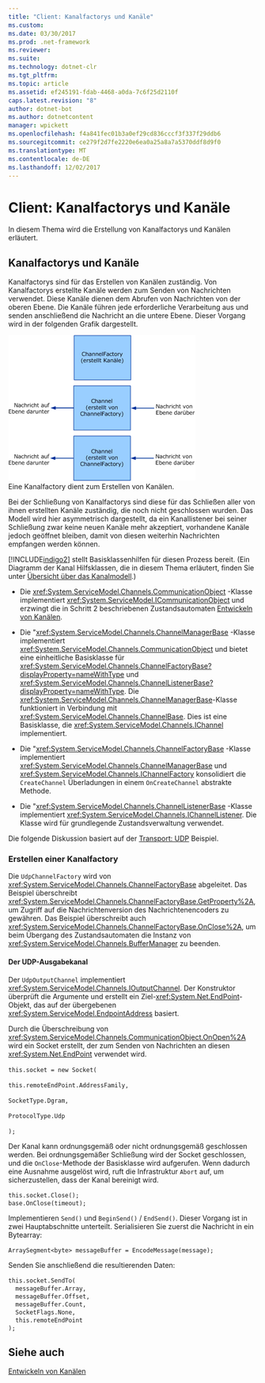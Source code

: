 ```yaml
---
title: "Client: Kanalfactorys und Kanäle"
ms.custom: 
ms.date: 03/30/2017
ms.prod: .net-framework
ms.reviewer: 
ms.suite: 
ms.technology: dotnet-clr
ms.tgt_pltfrm: 
ms.topic: article
ms.assetid: ef245191-fdab-4468-a0da-7c6f25d2110f
caps.latest.revision: "8"
author: dotnet-bot
ms.author: dotnetcontent
manager: wpickett
ms.openlocfilehash: f4a841fec01b3a0ef29cd836cccf3f337f29ddb6
ms.sourcegitcommit: ce279f2d7fe2220e6ea0a25a8a7a5370ddf8d9f0
ms.translationtype: MT
ms.contentlocale: de-DE
ms.lasthandoff: 12/02/2017
---
```

# <a name="client-channel-factories-and-channels"></a>Client: Kanalfactorys und Kanäle
In diesem Thema wird die Erstellung von Kanalfactorys und Kanälen erläutert.  
  
## <a name="channel-factories-and-channels"></a>Kanalfactorys und Kanäle  
 Kanalfactorys sind für das Erstellen von Kanälen zuständig. Von Kanalfactorys erstellte Kanäle werden zum Senden von Nachrichten verwendet. Diese Kanäle dienen dem Abrufen von Nachrichten von der oberen Ebene. Die Kanäle führen jede erforderliche Verarbeitung aus und senden anschließend die Nachricht an die untere Ebene. Dieser Vorgang wird in der folgenden Grafik dargestellt.  
  
 ![Clientfactorys und-Kanäle](../../../../docs/framework/wcf/extending/media/wcfc-wcfchannelsigure2highlevelfactgoriesc.gif "wcfc_WCFChannelsigure2HIghLevelFactgoriesc")  
Eine Kanalfactory dient zum Erstellen von Kanälen.  
  
 Bei der Schließung von Kanalfactorys sind diese für das Schließen aller von ihnen erstellten Kanäle zuständig, die noch nicht geschlossen wurden. Das Modell wird hier asymmetrisch dargestellt, da ein Kanallistener bei seiner Schließung zwar keine neuen Kanäle mehr akzeptiert, vorhandene Kanäle jedoch geöffnet bleiben, damit von diesen weiterhin Nachrichten empfangen werden können.  
  
 [!INCLUDE[indigo2](../../../../includes/indigo2-md.md)] stellt Basisklassenhilfen für diesen Prozess bereit. (Ein Diagramm der Kanal Hilfsklassen, die in diesem Thema erläutert, finden Sie unter [Übersicht über das Kanalmodell](../../../../docs/framework/wcf/extending/channel-model-overview.md).)  
  
-   Die <xref:System.ServiceModel.Channels.CommunicationObject> -Klasse implementiert <xref:System.ServiceModel.ICommunicationObject> und erzwingt die in Schritt 2 beschriebenen Zustandsautomaten [Entwickeln von Kanälen](../../../../docs/framework/wcf/extending/developing-channels.md).  
  
-   Die "<xref:System.ServiceModel.Channels.ChannelManagerBase> -Klasse implementiert <xref:System.ServiceModel.Channels.CommunicationObject> und bietet eine einheitliche Basisklasse für <xref:System.ServiceModel.Channels.ChannelFactoryBase?displayProperty=nameWithType> und <xref:System.ServiceModel.Channels.ChannelListenerBase?displayProperty=nameWithType>. Die <xref:System.ServiceModel.Channels.ChannelManagerBase>-Klasse funktioniert in Verbindung mit <xref:System.ServiceModel.Channels.ChannelBase>. Dies ist eine Basisklasse, die <xref:System.ServiceModel.Channels.IChannel> implementiert.  
  
-   Die "<xref:System.ServiceModel.Channels.ChannelFactoryBase> -Klasse implementiert <xref:System.ServiceModel.Channels.ChannelManagerBase> und <xref:System.ServiceModel.Channels.IChannelFactory> konsolidiert die `CreateChannel` Überladungen in einem `OnCreateChannel` abstrakte Methode.  
  
-   Die "<xref:System.ServiceModel.Channels.ChannelListenerBase> -Klasse implementiert <xref:System.ServiceModel.Channels.IChannelListener>. Die Klasse wird für grundlegende Zustandsverwaltung verwendet.  
  
 Die folgende Diskussion basiert auf der [Transport: UDP](../../../../docs/framework/wcf/samples/transport-udp.md) Beispiel.  
  
### <a name="creating-a-channel-factory"></a>Erstellen einer Kanalfactory  
 Die `UdpChannelFactory` wird von <xref:System.ServiceModel.Channels.ChannelFactoryBase> abgeleitet. Das Beispiel überschreibt <xref:System.ServiceModel.Channels.ChannelFactoryBase.GetProperty%2A>, um Zugriff auf die Nachrichtenversion des Nachrichtenencoders zu gewähren. Das Beispiel überschreibt auch <xref:System.ServiceModel.Channels.ChannelFactoryBase.OnClose%2A>, um beim Übergang des Zustandsautomaten die Instanz von <xref:System.ServiceModel.Channels.BufferManager> zu beenden.  
  
#### <a name="the-udp-output-channel"></a>Der UDP-Ausgabekanal  
 Der `UdpOutputChannel` implementiert <xref:System.ServiceModel.Channels.IOutputChannel>. Der Konstruktor überprüft die Argumente und erstellt ein Ziel-<xref:System.Net.EndPoint>-Objekt, das auf der übergebenen <xref:System.ServiceModel.EndpointAddress> basiert.  
  
 Durch die Überschreibung von <xref:System.ServiceModel.Channels.CommunicationObject.OnOpen%2A> wird ein Socket erstellt, der zum Senden von Nachrichten an diesen <xref:System.Net.EndPoint> verwendet wird.  
  
 `this.socket = new Socket(`  
  
 `this.remoteEndPoint.AddressFamily,`  
  
 `SocketType.Dgram,`  
  
 `ProtocolType.Udp`  
  
 `);`  
  
 Der Kanal kann ordnungsgemäß oder nicht ordnungsgemäß geschlossen werden. Bei ordnungsgemäßer Schließung wird der Socket geschlossen, und die `OnClose`-Methode der Basisklasse wird aufgerufen. Wenn dadurch eine Ausnahme ausgelöst wird, ruft die Infrastruktur `Abort` auf, um sicherzustellen, dass der Kanal bereinigt wird.  
  
```  
this.socket.Close();  
base.OnClose(timeout);  
```  
  
 Implementieren `Send()` und `BeginSend()` / `EndSend()`. Dieser Vorgang ist in zwei Hauptabschnitte unterteilt. Serialisieren Sie zuerst die Nachricht in ein Bytearray:  
  
```  
ArraySegment<byte> messageBuffer = EncodeMessage(message);  
```  
  
 Senden Sie anschließend die resultierenden Daten:  
  
```  
this.socket.SendTo(  
  messageBuffer.Array,   
  messageBuffer.Offset,   
  messageBuffer.Count,   
  SocketFlags.None,   
  this.remoteEndPoint  
);  
```  
  
## <a name="see-also"></a>Siehe auch  
 [Entwickeln von Kanälen](../../../../docs/framework/wcf/extending/developing-channels.md)
